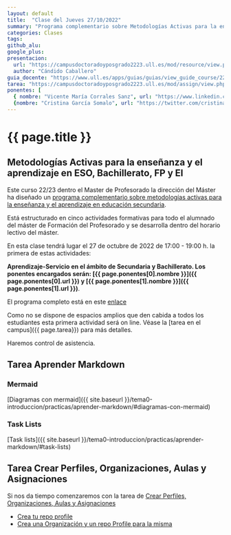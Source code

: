 ```yaml
---
layout: default
title:  "Clase del Jueves 27/10/2022"
summary: "Programa complementario sobre Metodologías Activas para la enseñanza y el aprendizaje en ESO, Bachillerato, FP y EI"
categories: Clases
tags:  
github_alu: 
google_plus: 
presentacion: 
  url: "https://campusdoctoradoyposgrado2223.ull.es/mod/resource/view.php?id=843"
  author: "Cándido Caballero"
guia_docente: "https://www.ull.es/apps/guias/guias/view_guide_course/2223/125771143"
tarea: "https://campusdoctoradoyposgrado2223.ull.es/mod/assign/view.php?id=29953"
ponentes: [ 
  { nombre: "Vicente María Corrales Sanz", url: "https://www.linkedin.com/in/vicente-maria-corrales-sanz-b0368a159/"}, 
  {nombre: "Cristina García Somalo", url: "https://twitter.com/cristinagsomalo"}]
---
```


# {{ page.title }}

## Metodologías Activas para la enseñanza y el aprendizaje en ESO, Bachillerato, FP y EI

Este curso 22/23 dentro el Master de Profesorado la dirección del Máster ha diseñado un [programa complementario sobre metodologías activas para la enseñanza y el aprendizaje en educación secundaria](https://www.ull.es/portal/agenda/evento/metodologias-activas-para-la-ensenanza-y-el-aprendizaje-en-educacion-secundaria-obligatoria-bachillerato-formacion-profesional-y-ensenanza-de-idiomas/). 

Está estructurado en cinco actividades formativas para todo el alumnado del máster de Formación del Profesorado y se desarrolla dentro del horario lectivo del máster.

En esta clase tendrá lugar el 27 de octubre de 2022 de 17:00 - 19:00 h. la primera de estas actividades: 

**Aprendizaje-Servicio en el ámbito de Secundaria y Bachillerato.  Los ponentes encargados serán: 
[{{ page.ponentes[0].nombre }}]({{ page.ponentes[0].url }}) y 
[{{ page.ponentes[1].nombre }}]({{ page.ponentes[1].url }})**.  

El programa completo está  en este [enlace](https://sede.fg.ull.es/es/curso/detalle/a22020249/metodologias-activas-para-la-ense-anza-y-el-aprendizaje-en-educacion-secundaria-obligatoria-bachillerato-formacion-profesional-y-ense-anza-de-idiomas)


Como no se dispone de espacios amplios que den cabida a todos los estudiantes esta primera actividad será on line.
Véase la [tarea en el campus]({{ page.tarea}}) para más detalles.
 
Haremos control de asistencia.

## Tarea Aprender Markdown

### Mermaid 

[Diagramas con mermaid]({{ site.baseurl }}/tema0-introduccion/practicas/aprender-markdown/#diagramas-con-mermaid)

### Task Lists

[Task lists]({{ site.baseurl }}/tema0-introduccion/practicas/aprender-markdown/#task-lists)

## Tarea Crear Perfiles, Organizaciones, Aulas y Asignaciones

Si nos da tiempo comenzaremos con la tarea de [Crear Perfiles, Organizaciones, Aulas y Asignaciones]({{site.baseurl}}/practicas/creando-un-perfil)

* [Crea tu repo profile]({{site.baseurl}}/practicas/creando-un-perfil#crea-tu-repo-profile)
* [Crea una Organización y un repo Profile para la misma]({{site.baseurl}}/practicas/creando-un-perfil#crea-una-organizaci%C3%B3n-y-un-repo-profile-para-la-misma)
